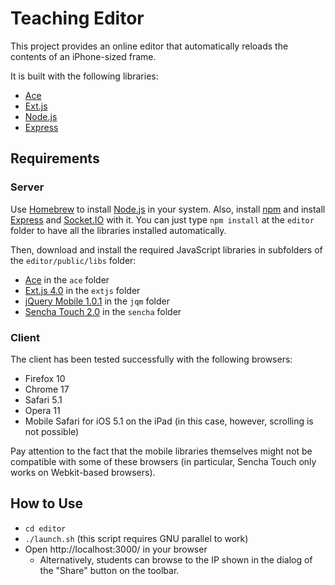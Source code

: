 Teaching Editor
===============

This project provides an online editor that automatically reloads the
contents of an iPhone-sized frame.

It is built with the following libraries:

- [Ace][1]
- [Ext.js][2]
- [Node.js][3]
- [Express][4]

Requirements
------------

### Server

Use [Homebrew][6] to install [Node.js][3] in your system. Also, install
[npm][9] and install [Express][4] and [Socket.IO][11] with it. You can
just type `npm install` at the `editor` folder to have all the libraries
installed automatically.

Then, download and install the required JavaScript libraries in
subfolders of the `editor/public/libs` folder:

- [Ace][1] in the `ace` folder
- [Ext.js 4.0][2] in the `extjs` folder
- [jQuery Mobile 1.0.1][7] in the `jqm` folder
- [Sencha Touch 2.0][8] in the `sencha` folder

### Client

The client has been tested successfully with the following browsers:

- Firefox 10
- Chrome 17 
- Safari 5.1
- Opera 11
- Mobile Safari for iOS 5.1 on the iPad (in this case, however,
  scrolling is not possible)

Pay attention to the fact that the mobile libraries themselves might not
be compatible with some of these browsers (in particular, Sencha Touch
only works on Webkit-based browsers).

How to Use
----------

- `cd editor`
- `./launch.sh` (this script requires GNU parallel to work)
- Open http://localhost:3000/ in your browser
    - Alternatively, students can browse to the IP shown in the dialog
      of the "Share" button on the toolbar.


[1]:http://ace.ajax.org/
[2]:http://www.sencha.com/products/extjs/
[3]:http://nodejs.org/
[4]:http://expressjs.com/
[6]:http://mxcl.github.com/homebrew/
[7]:http://jquerymobile.com/
[8]:http://www.sencha.com/products/touch
[9]:http://npmjs.org/
[11]:http://socket.io/


